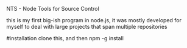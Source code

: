 NTS - Node Tools for Source Control

this is my first big-ish program in node.js, it was mostly developed for myself to deal with large projects that span multiple repositories

#installation
clone this, and then npm -g install